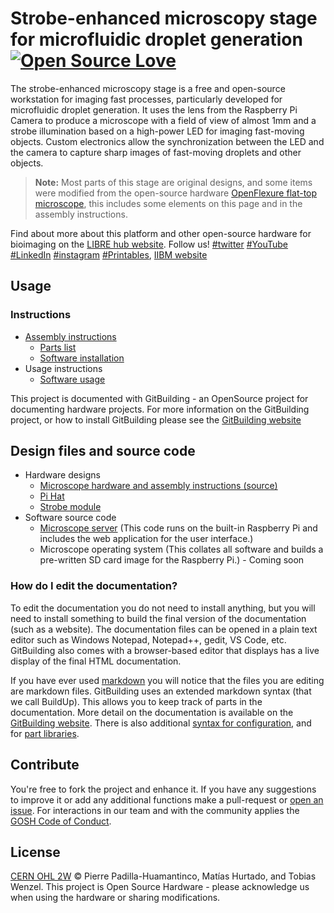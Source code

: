 # Strobe-enhanced microscopy stage for microfluidic droplet generation [![Open Source Love](https://badges.frapsoft.com/os/v1/open-source.svg?v=103)](https://github.com/ellerbrock/open-source-badges/)

The strobe-enhanced microscopy stage is a free and open-source workstation for imaging fast processes, particularly developed for microfluidic droplet generation. It uses the lens from the Raspberry Pi Camera to produce a microscope with a field of view of almost 1mm and a strobe illumination based on a high-power LED for imaging fast-moving objects. Custom electronics allow the synchronization between the LED and the camera to capture sharp images of fast-moving droplets and other objects.

> **Note:** Most parts of this stage are original designs, and some items were modified from the open-source hardware [OpenFlexure flat-top microscope](https://rwb27.gitlab.io/openflexure-flat-top-microscope/), this includes some elements on this page and in the assembly instructions.

Find about more about this platform and other open-source hardware for bioimaging on the [LIBRE hub website](https://librehub.github.io/). Follow us! [#twitter](https://twitter.com/WenzelLab) [#YouTube](https://www.youtube.com/@librehub) [#LinkedIn](https://www.linkedin.com/company/92802424) [#instagram](https://www.instagram.com/wenzellab/) [#Printables](https://www.printables.com/@WenzelLab), [IIBM website](https://ingenieriabiologicaymedica.uc.cl/en/people/faculty/821-tobias-wenzel)

<!--- ## Table of Contents --->

<!--- ## Background --->

## Usage

### Instructions

* [Assembly instructions](https://wenzel-lab.github.io/strobe-enhanced-microscopy-stage/)
    * [Parts list](https://wenzel-lab.github.io/strobe-enhanced-microscopy-stage/3-level-station_BOM.html)
    * [Software installation](https://wenzel-lab.github.io/strobe-enhanced-microscopy-stage/software-installation.html)
* Usage instructions
	* [Software usage](https://wenzel-lab.github.io/strobe-enhanced-microscopy-stage/usage.html)

This project is documented with GitBuilding - an OpenSource project for documenting hardware projects. For more information on the GitBuilding project, or how
to install GitBuilding please see the [GitBuilding website](http://gitbuilding.io)

## Design files and source code

* Hardware designs
    * [Microscope hardware and assembly instructions (source)](https://github.com/wenzel-lab/strobe-enhanced-microscopy-stage)
    * [Pi Hat](https://github.com/wenzel-lab/moldular-microfluidics-workstation-controller/tree/master/module-pi/pi_pcb)
    * [Strobe module](https://github.com/wenzel-lab/moldular-microfluidics-workstation-controller/tree/master/module-fast-imaging)
* Software source code
    * [Microscope server](https://github.com/wenzel-lab/moldular-microfluidics-workstation-controller/blob/master/module-pi/webapp.zip) (This code runs on the built-in Raspberry Pi and includes the web application for the user interface.)
    * Microscope operating system (This collates all software and builds a pre-written SD card image for the Raspberry Pi.) - Coming soon
 
### How do I edit the documentation?

To edit the documentation you do not need to install anything, but you will need to
install something to build the final version of the documentation (such as a website).
The documentation files can be opened in a plain text editor such as Windows Notepad,
Notepad++, gedit, VS Code, etc. GitBuilding also comes with a browser-based editor that
displays has a live display of the final HTML documentation.

If you have ever used [markdown](https://www.markdownguide.org/basic-syntax/) you will
notice that the files you are editing are markdown files. GitBuilding uses an extended
markdown syntax (that we call BuildUp). This allows you to keep track of parts in the
documentation. More detail on the documentation is available on the
[GitBuilding website](https://gitbuilding.io/syntax/). There is also additional
[syntax for configuration](https://gitbuilding.io/syntax/buildconfsyntax), and for
[part libraries](https://gitbuilding.io/syntax/builduplibrary/).

## Contribute

You're free to fork the project and enhance it. If you have any suggestions to improve it or add any additional functions make a pull-request or [open an issue](https://github.com/wenzel-lab/strobe-enhanced-microscopy-stage/issues/new).
For interactions in our team and with the community applies the [GOSH Code of Conduct](https://openhardware.science/gosh-2017/gosh-code-of-conduct/).

## License

[CERN OHL 2W](LICENSE) © Pierre Padilla-Huamantinco, Matías Hurtado, and Tobias Wenzel. This project is Open Source Hardware - please acknowledge us when using the hardware or sharing modifications.
